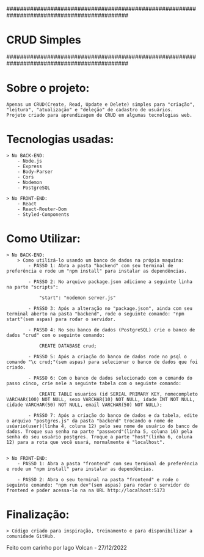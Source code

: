 ############################################################################################
#                                   CRUD Simples                                           #
############################################################################################

# Sobre o projeto:
    Apenas um CRUD(Create, Read, Update e Delete) simples para "criação", "leitura", "atualização" e "deleção" de cadastro de usuários.
    Projeto criado para aprendizagem de CRUD em algumas tecnologias web.

# Tecnologias usadas:
    > No BACK-END:
        - Node.js
        - Express
        - Body-Parser
        - Cors
        - Nodemon
        - PostgreSQL

    > No FRONT-END:
        - React
        - React-Router-Dom
        - Styled-Components

# Como Utilizar:
    > No BACK-END:
        > Como utilizá-lo usando um banco de dados na própia maquina:
            - PASSO 1: Abra a pasta "backend" com seu terminal de preferência e rode um "npm install" para instalar as dependências.

            - PASSO 2: No arquivo package.json adicione a seguinte linha na parte "scripts":
                
                "start": "nodemon server.js"

            - PASSO 3: Após a alteração no "package.json", ainda com seu terminal aberto na pasta "backend", rode o seguinte comando: "npm start"(sem aspas) para rodar o servidor.

            - PASSO 4: No seu banco de dados (PostgreSQL) crie o banco de dados "crud" com o seguinte comando:

                CREATE DATABASE crud;

            - PASSO 5: Após a criação do banco de dados rode no psql o comando "\c crud;"(sem aspas) para selecionar o banco de dados que foi criado.
    
            - PASSO 6: Com o banco de dados selecionado com o comando do passo cinco, crie nele a seguinte tabela com o seguinte comando:

                CREATE TABLE usuarios (id SERIAL PRIMARY KEY, nomecompleto VARCHAR(100) NOT NULL, sexo VARCHAR(10) NOT NULL, idade INT NOT NULL, cidade VARCHAR(50) NOT NULL, email VARCHAR(50) NOT NULL);

            - PASSO 7: Após a criação do banco de dados e da tabela, edite o arquivo "postgres.js" da pasta "backend" trocando o nome de usúario(user)(linha 4, coluna 12) pelo seu nome de usuário do banco de dados. Troque sua senha na parte "password"(linha 5, coluna 16) pela senha do seu usuário postgres. Troque a parte "host"(linha 6, coluna 12) para a rota que você usará, normalmente é "localhost".
        

    > No FRONT-END:
        - PASSO 1: Abra a pasta "frontend" com seu terminal de preferência e rode um "npm install" para instalar as dependências.

        - PASSO 2: Abra o seu terminal na pasta "frontend" e rode o seguinte comando: "npm run dev"(sem aspas) para rodar o servidor do frontend e poder acessa-lo na na URL http://localhost:5173

# Finalização:

    > Código criado para inspiração, treinamento e para disponibilizar a comunidade GitHub.

Feito com carinho por Iago Volcan - 27/12/2022